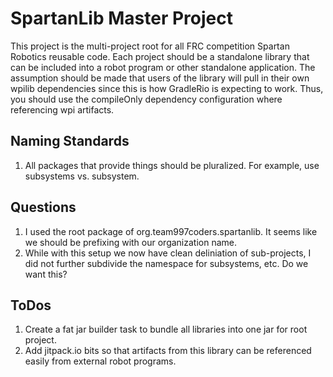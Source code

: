 # SpartanLib Master Project

This project is the multi-project root for all FRC competition Spartan Robotics reusable code. Each project should be a standalone
library that can be included into a robot program or other standalone application. The assumption should be made that users of the
library will pull in their own wpilib dependencies since this is how GradleRio is expecting to work. Thus, you should use the 
compileOnly dependency configuration where referencing wpi artifacts.

## Naming Standards

1. All packages that provide things should be pluralized.  For example, use subsystems vs. subsystem.

## Questions

1. I used the root package of org.team997coders.spartanlib. It seems like we should be prefixing with our organization name.
2. While with this setup we now have clean deliniation of sub-projects, I did not further subdivide the namespace for subsystems, etc. Do we want this?

## ToDos

1. Create a fat jar builder task to bundle all libraries into one jar for root project.
2. Add jitpack.io bits so that artifacts from this library can be referenced easily from external robot programs.
